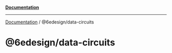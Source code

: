[**Documentation**](../../README.md)

***

[Documentation](../../README.md) / @6edesign/data-circuits

# @6edesign/data-circuits
